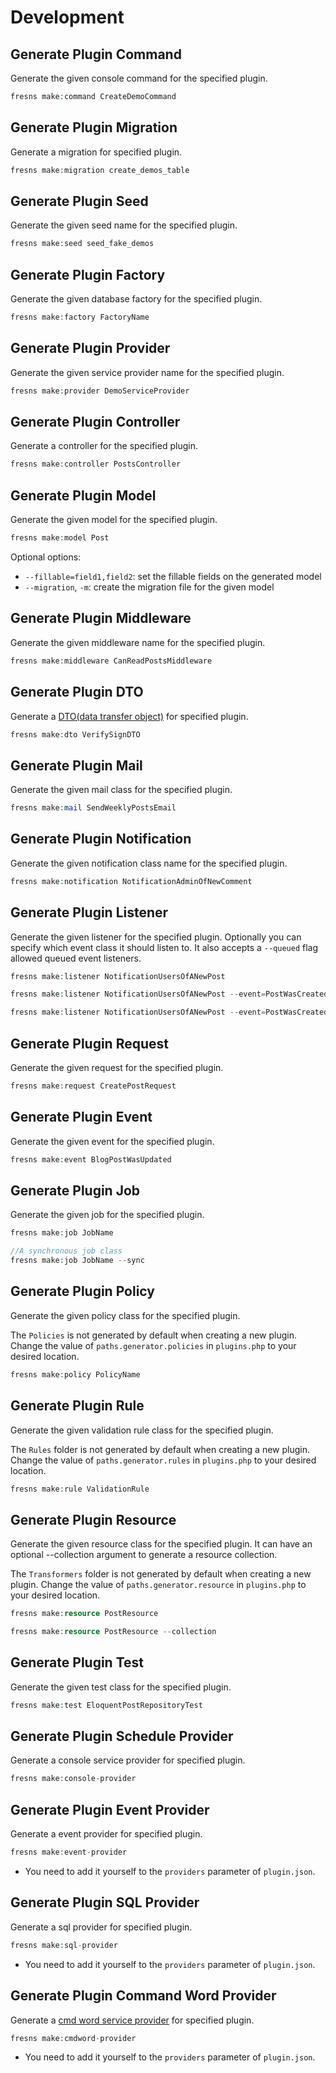 # Development

## Generate Plugin Command

Generate the given console command for the specified plugin.

```php
fresns make:command CreateDemoCommand
```

## Generate Plugin Migration

Generate a migration for specified plugin.

```php
fresns make:migration create_demos_table
```

## Generate Plugin Seed

Generate the given seed name for the specified plugin.

```php
fresns make:seed seed_fake_demos
```

## Generate Plugin Factory

Generate the given database factory for the specified plugin.

```php
fresns make:factory FactoryName
```

## Generate Plugin Provider

Generate the given service provider name for the specified plugin.

```php
fresns make:provider DemoServiceProvider
```

## Generate Plugin Controller

Generate a controller for the specified plugin.

```php
fresns make:controller PostsController
```

## Generate Plugin Model

Generate the given model for the specified plugin.

```php
fresns make:model Post
```

Optional options:

- `--fillable=field1,field2`: set the fillable fields on the generated model
- `--migration`, `-m`: create the migration file for the given model

## Generate Plugin Middleware

Generate the given middleware name for the specified plugin.

```php
fresns make:middleware CanReadPostsMiddleware
```

## Generate Plugin DTO

Generate a [DTO(data transfer object)](../dto/) for specified plugin.

```php
fresns make:dto VerifySignDTO
```

## Generate Plugin Mail

Generate the given mail class for the specified plugin.

```php
fresns make:mail SendWeeklyPostsEmail
```

## Generate Plugin Notification

Generate the given notification class name for the specified plugin.

```php
fresns make:notification NotificationAdminOfNewComment
```

## Generate Plugin Listener

Generate the given listener for the specified plugin. Optionally you can specify which event class it should listen to. It also accepts a `--queued` flag allowed queued event listeners.

```php
fresns make:listener NotificationUsersOfANewPost

fresns make:listener NotificationUsersOfANewPost --event=PostWasCreated

fresns make:listener NotificationUsersOfANewPost --event=PostWasCreated --queued
```

## Generate Plugin Request

Generate the given request for the specified plugin.

```php
fresns make:request CreatePostRequest
```

## Generate Plugin Event

Generate the given event for the specified plugin.

```php
fresns make:event BlogPostWasUpdated
```

## Generate Plugin Job

Generate the given job for the specified plugin.

```php
fresns make:job JobName

//A synchronous job class
fresns make:job JobName --sync
```

## Generate Plugin Policy

Generate the given policy class for the specified plugin.

The `Policies` is not generated by default when creating a new plugin. Change the value of `paths.generator.policies` in `plugins.php` to your desired location.

```php
fresns make:policy PolicyName
```

## Generate Plugin Rule

Generate the given validation rule class for the specified plugin.

The `Rules` folder is not generated by default when creating a new plugin. Change the value of `paths.generator.rules` in `plugins.php` to your desired location.

```php
fresns make:rule ValidationRule
```

## Generate Plugin Resource

Generate the given resource class for the specified plugin. It can have an optional --collection argument to generate a resource collection.

The `Transformers` folder is not generated by default when creating a new plugin. Change the value of `paths.generator.resource` in `plugins.php` to your desired location.

```php
fresns make:resource PostResource

fresns make:resource PostResource --collection
```

## Generate Plugin Test

Generate the given test class for the specified plugin.

```php
fresns make:test EloquentPostRepositoryTest
```

## Generate Plugin Schedule Provider

Generate a console service provider for specified plugin.

```php
fresns make:console-provider
```

## Generate Plugin Event Provider

Generate a event provider for specified plugin.

```php
fresns make:event-provider
```

- You need to add it yourself to the `providers` parameter of `plugin.json`.

## Generate Plugin SQL Provider

Generate a sql provider for specified plugin.

```php
fresns make:sql-provider
```

- You need to add it yourself to the `providers` parameter of `plugin.json`.

## Generate Plugin Command Word Provider

Generate a [cmd word service provider](../command-word/) for specified plugin.

```php
fresns make:cmdword-provider
```

- You need to add it yourself to the `providers` parameter of `plugin.json`.
